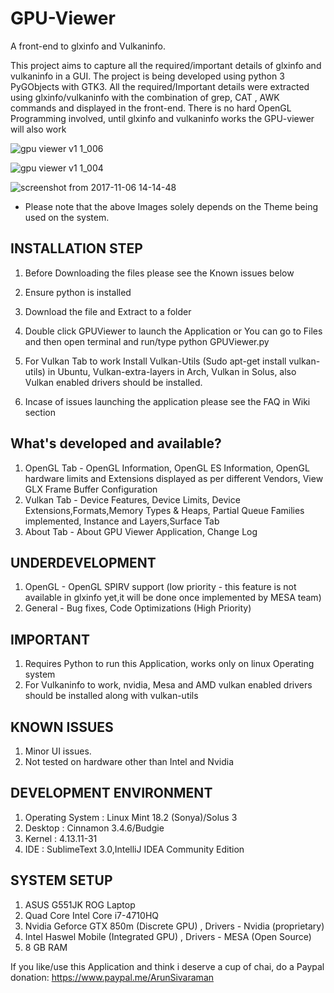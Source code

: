 ﻿# GPU-Viewer
A front-end to glxinfo and Vulkaninfo. 

This project aims to capture all the required/important details of glxinfo and vulkaninfo in a GUI. The project is being developed using python 3 PyGObjects with GTK3. All the required/Important details were extracted using glxinfo/vulkaninfo with the combination of grep, CAT , AWK commands and displayed in the front-end. There is no hard OpenGL Programming involved, until glxinfo and vulkaninfo works the GPU-viewer will also work

![gpu viewer v1 1_006](https://user-images.githubusercontent.com/30646692/31825959-5d71f2fa-b5d1-11e7-95d5-59139108c0ab.png)

![gpu viewer v1 1_004](https://user-images.githubusercontent.com/30646692/31717602-469b1b2c-b42a-11e7-94c0-1de3f0ca40ea.png)

![screenshot from 2017-11-06 14-14-48](https://user-images.githubusercontent.com/30646692/32432272-e99646a4-c2fc-11e7-91ae-3845f87a8214.png)

* Please note that the above Images solely depends on the Theme being used on the system.

## INSTALLATION STEP

1. Before Downloading the files please see the Known issues below
2. Ensure python is installed
3. Download the file and Extract to a folder
4. Double click GPUViewer to launch the Application or You can go to Files and then open terminal and run/type python GPUViewer.py
5. For Vulkan Tab to work Install Vulkan-Utils (Sudo apt-get install vulkan-utils) in Ubuntu, Vulkan-extra-layers in Arch, Vulkan in Solus, also Vulkan enabled drivers should be installed.

6. Incase of issues launching the application please see the FAQ in Wiki section

## What's developed and available?

1. OpenGL Tab - OpenGL Information, OpenGL ES Information, OpenGL hardware limits and Extensions displayed as per different Vendors, View GLX Frame Buffer Configuration
2. Vulkan Tab - Device Features, Device Limits, Device Extensions,Formats,Memory Types & Heaps, Partial Queue Families implemented, Instance and Layers,Surface Tab
3. About Tab - About GPU Viewer Application, Change Log


## UNDERDEVELOPMENT

1. OpenGL - OpenGL SPIRV support (low priority - this feature is not available in glxinfo yet,it will be done once implemented by MESA team)
2. General - Bug fixes, Code Optimizations (High Priority)

## IMPORTANT

1. Requires Python to run this Application, works only on linux Operating system
2. For Vulkaninfo to work, nvidia, Mesa and AMD vulkan enabled drivers should be installed along with vulkan-utils

## KNOWN ISSUES

1. Minor UI issues.
2. Not tested on hardware other than Intel and Nvidia

## DEVELOPMENT ENVIRONMENT

1. Operating System : Linux Mint 18.2 (Sonya)/Solus 3
2. Desktop : Cinnamon 3.4.6/Budgie
3. Kernel : 4.13.11-31
4. IDE : SublimeText 3.0,IntelliJ IDEA Community Edition


## SYSTEM SETUP

1. ASUS G551JK ROG Laptop
2. Quad Core Intel Core i7-4710HQ
3. Nvidia Geforce GTX 850m (Discrete GPU) , Drivers - Nvidia (proprietary)
4. Intel Haswel Mobile (Integrated GPU) , Drivers - MESA (Open Source)
5. 8 GB RAM

If you like/use this Application and think i deserve a cup of chai, do a Paypal donation: https://www.paypal.me/ArunSivaraman
